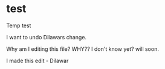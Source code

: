 # test
Temp test

I want to undo Dilawars change.

Why am I editing this file?
WHY?? 
I don't know yet?
will soon. 

I made this edit - Dilawar




